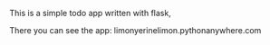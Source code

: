 This is a simple todo app written with flask,

There you can see the app: limonyerinelimon.pythonanywhere.com
